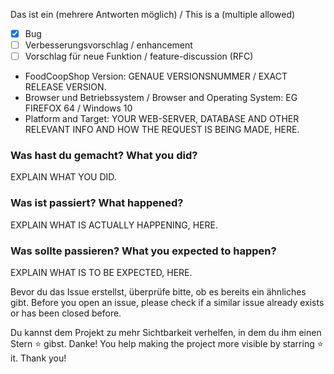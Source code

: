 Das ist ein (mehrere Antworten möglich) / This is a (multiple allowed)

* [x] Bug
* [ ] Verbesserungsvorschlag / enhancement
* [ ] Vorschlag für neue Funktion / feature-discussion (RFC)

* FoodCoopShop Version: GENAUE VERSIONSNUMMER / EXACT RELEASE VERSION.
* Browser und Betriebssystem / Browser and Operating System: EG FIREFOX 64 / Windows 10
* Platform and Target: YOUR WEB-SERVER, DATABASE AND OTHER RELEVANT INFO AND HOW THE REQUEST IS BEING MADE, HERE.

### Was hast du gemacht? What you did?
EXPLAIN WHAT YOU DID.

### Was ist passiert? What happened?
EXPLAIN WHAT IS ACTUALLY HAPPENING, HERE.

### Was sollte passieren? What you expected to happen?
EXPLAIN WHAT IS TO BE EXPECTED, HERE.

Bevor du das Issue erstellst, überprüfe bitte, ob es bereits ein ähnliches gibt.
Before you open an issue, please check if a similar issue already exists or has been closed before.

Du kannst dem Projekt zu mehr Sichtbarkeit verhelfen, in dem du ihm einen Stern ⭐ gibst. Danke!
You help making the project more visible by starring ⭐ it. Thank you!

